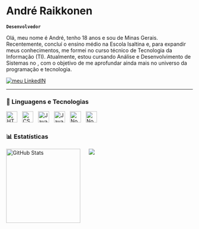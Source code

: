 #  André Raikkonen

**`Desenvolvedor`**

Olá, meu nome é André, tenho 18 anos e sou de Minas Gerais. Recentemente, concluí o ensino médio na Escola Isaltina e, para expandir meus conhecimentos, me formei no curso técnico de Tecnologia da Informação (TI). Atualmente, estou cursando Análise e Desenvolvimento de Sistemas no , com o objetivo de me aprofundar ainda mais no universo da programação e tecnologia.

<p align="left">
    <a href="https://www.linkedin.com/in/andré-raikkonen-517630346/">
        <img 
            alt="meu LinkedIN" 
            title="Total de estrelas LinkedIN" 
            src="https://img.shields.io/badge/LinkedIn-0077B5?style=for-the-badge&logo=linkedin&logoColor=white"
        />
    </a>
    
</p>

---

### 🤖 Linguagens e Tecnologias

<img 
    align="left" 
    alt="HTML"
    title="HTML" 
    width="30px" 
    style="padding-right: 10px;" 
    src="https://cdn.jsdelivr.net/gh/devicons/devicon@latest/icons/html5/html5-original.svg" 
/>
<img 
    align="left" 
    alt="CSS" 
    title="CSS"
    width="30px" 
    style="padding-right: 10px;" 
    src="https://cdn.jsdelivr.net/gh/devicons/devicon@latest/icons/css3/css3-original.svg" 
/>
<img 
    align="left" 
    alt="JavaScript" 
    title="JavaScript"
    width="30px" 
    style="padding-right: 10px;" 
    src="https://cdn.jsdelivr.net/gh/devicons/devicon@latest/icons/javascript/javascript-original.svg" 
/>
<img 
    align="left" 
    alt="JavaScript" 
    title="JavaScript"
    width="30px" 
    style="padding-right: 10px;" 
    src="https://cdn.jsdelivr.net/gh/devicons/devicon@latest/icons/linux/linux-original.svg" 
/>
<img 
    align="left" 
    alt="Node" 
    title="node"
    width="30px" 
    style="padding-right: 10px;" 
    src="https://cdn.jsdelivr.net/gh/devicons/devicon@latest/icons/nodejs/nodejs-original-wordmark.svg" 
/>

<img 
    align="left" 
    alt="Node" 
    title="node"
    width="30px" 
    style="padding-right: 10px;" 
    src="https://cdn.jsdelivr.net/gh/devicons/devicon@latest/icons/java/java-original.svg" 
/>

<br/>
<br/>

### 📊 Estatísticas
 
<p>
  <img 
    align="left" 
    alt="GitHub Stats" 
    height="200" 
    style="padding-right: 20px;" 
    src="https://github-readme-stats.vercel.app/api?username=RaikkonenDev&show_icons=true&theme=tokyonight&include_all_commits=true&locale=pt-br" 
     <div>
   <a href="https://github.com/Gurupreet">
  <img align="center" src="https://github-readme-stats.vercel.app/api/top-langs/?username=RaikkonenDev&theme=dracula&hide_langs_below=1" />
</a>
</div>
  
 


 <br/><br/>
</div>





</a>


  

</p>
